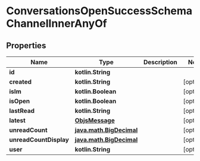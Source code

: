 
# ConversationsOpenSuccessSchemaChannelInnerAnyOf

## Properties
Name | Type | Description | Notes
------------ | ------------- | ------------- | -------------
**id** | **kotlin.String** |  | 
**created** | **kotlin.String** |  |  [optional]
**isIm** | **kotlin.Boolean** |  |  [optional]
**isOpen** | **kotlin.Boolean** |  |  [optional]
**lastRead** | **kotlin.String** |  |  [optional]
**latest** | [**ObjsMessage**](ObjsMessage.md) |  |  [optional]
**unreadCount** | [**java.math.BigDecimal**](java.math.BigDecimal.md) |  |  [optional]
**unreadCountDisplay** | [**java.math.BigDecimal**](java.math.BigDecimal.md) |  |  [optional]
**user** | **kotlin.String** |  |  [optional]



